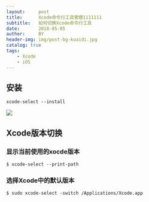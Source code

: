 ```yaml
---
layout:     post
title:      Xcode命令行工具管理1111111
subtitle:   如何切换Xcode命令行工具
date:       2018-05-05
author:     BY
header-img: img/post-bg-kuaidi.jpg
catalog: true
tags:
    - Xcode
    - iOS
---
```


## 安装

	xcode-select --install

![](https://upload-images.jianshu.io/upload_images/545662-f9031dfcce085f8f.png?imageMogr2/auto-orient/strip%7CimageView2/2/w/459)

## Xcode版本切换

### 显示当前使用的xocde版本

	$ xcode-select --print-path
	
### 选择Xcode中的默认版本

	$ sudo xcode-select -switch /Applications/Xcode.app
